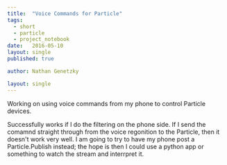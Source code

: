 ```yaml
---
title:  "Voice Commands for Particle"
tags:
  - short
  - particle
  - project_notebook
date:   2016-05-10
layout: single
published: true

author: Nathan Genetzky

layout: single
---
```


Working on using voice commands from my phone to control Particle devices.

Successfully works if I do the filtering on the phone side. If I send the comamnd
straight through from the voice regonition to the Particle, then it doesn't work
very well. I am going to try to have my phone post a Particle.Publish instead;
the hope is then I could use a python app or something to watch the stream and 
interrpret it.
